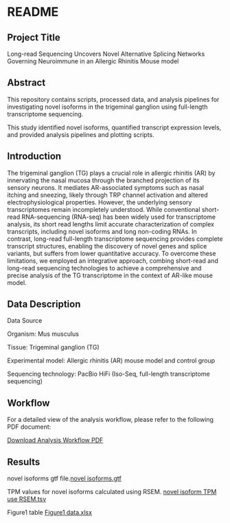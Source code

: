 # README

## Project Title
Long-read Sequencing Uncovers Novel Alternative Splicing Networks Governing Neuroimmune in an Allergic Rhinitis Mouse model

## Abstract
This repository contains scripts, processed data, and analysis pipelines for investigating novel isoforms in the trigeminal ganglion using full-length transcriptome sequencing.

This study identified novel isoforms, quantified transcript expression levels, and provided analysis pipelines and plotting scripts.

## Introduction
The trigeminal ganglion (TG) plays a crucial role in allergic rhinitis (AR) by innervating the nasal mucosa through the branched projection of its sensory neurons.  It mediates AR-associated symptoms such as nasal itching and sneezing, likely through TRP channel activation and altered electrophysiological properties. However, the underlying sensory transcriptomes remain incompletely understood. While conventional short-read RNA-sequencing (RNA-seq) has been widely used for transcriptome analysis, its short read lengths limit accurate characterization of complex transcripts, including novel isoforms and long non-coding RNAs. In contrast, long-read full-length transcriptome sequencing provides complete transcript structures, enabling the discovery of novel genes and splice variants, but suffers from lower quantitative accuracy. To overcome these limitations, we employed an integrative approach, combing short-read and long-read sequencing technologies to achieve a comprehensive and precise analysis of the TG transcriptome in the context of AR-like mouse model.

## Data Description
Data Source

Organism: Mus musculus

Tissue: Trigeminal ganglion (TG)

Experimental model: Allergic rhinitis (AR) mouse model and control group

Sequencing technology: PacBio HiFi (Iso-Seq, full-length transcriptome sequencing)

## Workflow
For a detailed view of the analysis workflow, please refer to the following PDF document:

[Download Analysis Workflow PDF](https://github.com/yerry77/TG-full-length/blob/main/analysis%20workflow.pdf)
## Results 
novel isoforms gtf file.[novel isoforms.gtf](https://github.com/yerry77/TG-full-length/blob/main/novel%20isoforms.gtf)  

TPM values for novel isoforms calculated using RSEM. [novel isoform TPM use RSEM.tsv](https://github.com/yerry77/TG-full-length/blob/main/novel%20isoform%20TPM%20use%20RSEM.tsv)

Figure1 table [Figure1 data.xlsx](https://github.com/yerry77/TG-full-length/blob/main/Figure1%20data.xlsx)

